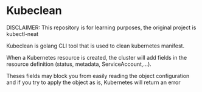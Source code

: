 # Kubeclean

DISCLAIMER: This repository is for learning purposes, the original project is kubectl-neat


Kubeclean is golang CLI tool that is used to clean kubernetes manifest.

When a Kubernetes resource is created, the cluster will add fields in the resource definition (status, metadata, ServiceAccount,...).

Theses fields may block you from easily reading the object configuration and if you try to apply the object as is, Kubernetes will return an error

